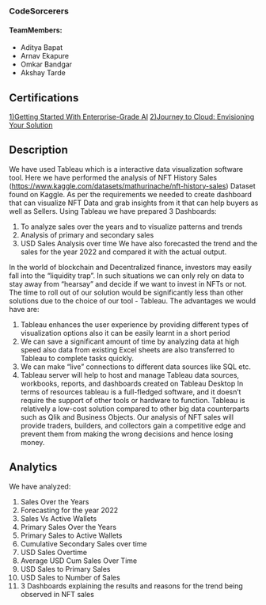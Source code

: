 ### CodeSorcerers

#### TeamMembers:

- Aditya Bapat
- Arnav Ekapure
- Omkar Bandgar
- Akshay Tarde

## Certifications

[1)Getting Started With Enterprise-Grade AI](https://www.credly.com/badges/f172280e-ba7b-47bc-993f-ac6e4e7460b4/public_url)
[
2)Journey to Cloud: Envisioning Your Solution](https://www.credly.com/badges/800d6d35-1dfa-4e7c-bbee-c1438cd8ab2d/public_url)

## Description

We have used Tableau which is a interactive data visualization software tool. Here we
have performed the analysis of NFT History Sales
(https://www.kaggle.com/datasets/mathurinache/nft-history-sales) Dataset found on
Kaggle.
As per the requirements we needed to create dashboard that can visualize NFT Data and
grab insights from it that can help buyers as well as Sellers.
Using Tableau we have prepared 3 Dashboards:

1. To analyze sales over the years and to visualize patterns and trends
2. Analysis of primary and secondary sales
3. USD Sales Analysis over time
   We have also forecasted the trend and the sales for the year 2022 and compared it with
   the actual output.

In the world of blockchain and Decentralized finance, investors may easily fall into the
“liquidity trap”. In such situations we can only rely on data to stay away from “hearsay”
and decide if we want to invest in NFTs or not.
The time to roll out of our solution would be significantly less than other solutions due to
the choice of our tool - Tableau. The advantages we would have are:

1. Tableau enhances the user experience by providing different types of visualization
   options also it can be easily learnt in a short period
2. We can save a significant amount of time by analyzing data at high speed also data
   from existing Excel sheets are also transferred to Tableau to complete tasks quickly.
3. We can make “live” connections to different data sources like SQL etc.
4. Tableau server will help to host and manage Tableau data sources, workbooks,
   reports, and dashboards created on Tableau Desktop
   In terms of resources tableau is a full-fledged software, and it doesn’t require the support of other
   tools or hardware to function.
   Tableau is relatively a low-cost solution compared to other big data counterparts such as Qlik and
   Business Objects.
   Our analysis of NFT sales will provide traders, builders, and collectors gain a competitive edge
   and prevent them from making the wrong decisions and hence losing money.

## Analytics

We have analyzed:

1. Sales Over the Years
2. Forecasting for the year 2022
3. Sales Vs Active Wallets
4. Primary Sales Over the Years
5. Primary Sales to Active Wallets
6. Cumulative Secondary Sales over time
7. USD Sales Overtime
8. Average USD Cum Sales Over Time
9. USD Sales to Primary Sales
10. USD Sales to Number of Sales
11. 3 Dashboards explaining the results and reasons for the trend being observed in NFT
    sales
